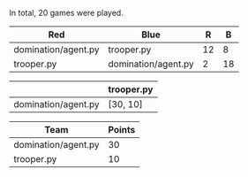 In total, 20 games were played.

| Red                 | Blue                | R  | B  |
|---------------------|---------------------|----|----|
| domination/agent.py | trooper.py          | 12 | 8  |
| trooper.py          | domination/agent.py | 2  | 18 |

|                     | trooper.py |
|---------------------|------------|
| domination/agent.py | [30, 10]   |

| Team                | Points |
|---------------------|--------|
| domination/agent.py | 30     |
| trooper.py          | 10     |

